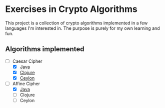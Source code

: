 # Exercises in Crypto Algorithms

This project is a collection of crypto algorithms implemented in a few languages I'm interested in. The purpose is purely for my own learning and fun.

## Algorithms implemented

- [ ] Caesar Cipher
  - [x] [Java](java/src/main/java/com/implementsblog/functional/CaesarCipher.java)
  - [x] [Clojure](clojure/functional-encryption-algorithms/src/functional\_encryption\_algorithms/caesar\_cipher.clj)
  - [x] [Ceylon](ceylon/functional-encryption-algorithms/source/com/implementsblog/functional/CaesarCipher.ceylon)
- [ ] Affine Cipher
  - [x] [Java](java/src/main/java/com/implementsblog/functional/AffineCipher.java)
  - [ ] Clojure
  - [ ] Ceylon
